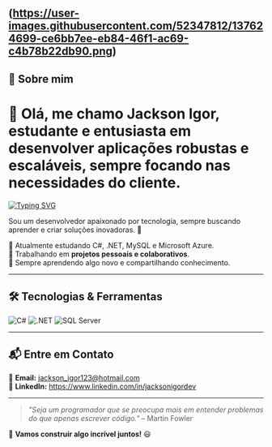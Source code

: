 (https://user-images.githubusercontent.com/52347812/137624699-ce6bb7ee-eb84-46f1-ac69-c4b78b22db90.png)
---
## 🚀 Sobre mim
# 👋 Olá, me chamo **Jackson Igor**, estudante e entusiasta em desenvolver aplicações robustas e escaláveis, sempre focando nas necessidades do cliente.
[![Typing SVG](https://readme-typing-svg.demolab.com?font=Fira+Code&size=20&pause=1000&color=36BCF7&width=500&lines=Desenvolvedor+Full-Stack;Apaixonado+por+Tecnologia;Entusiasta+de+Open-Source)](https://git.io/typing-svg)

Sou um desenvolvedor apaixonado por tecnologia, sempre buscando aprender e criar soluções inovadoras. 🚀  

🔹 Atualmente estudando C#, .NET, MySQL e Microsoft Azure.  
🔹 Trabalhando em **projetos pessoais e colaborativos**.  
🔹 Sempre aprendendo algo novo e compartilhando conhecimento.  

---

## 🛠 **Tecnologias & Ferramentas**
  
![C#](https://img.shields.io/badge/C%23-%23239120.svg?style=flat&logo=c-sharp&logoColor=white) 
![.NET](https://img.shields.io/badge/.NET-512BD4?style=flat&logo=dotnet&logoColor=white) 
![SQL Server](https://img.shields.io/badge/SQL%20Server-%23CC2927.svg?style=flat&logo=microsoft-sql-server&logoColor=white)

---

## 📬 **Entre em Contato**
📧 **Email:** jackson_igor123@hotmail.com  
💼 **LinkedIn:** https://www.linkedin.com/in/jacksonigordev

---

> _"Seja um programador que se preocupa mais em entender problemas do que apenas escrever código."_ – Martin Fowler 

🚀 **Vamos construir algo incrível juntos!** 😃
